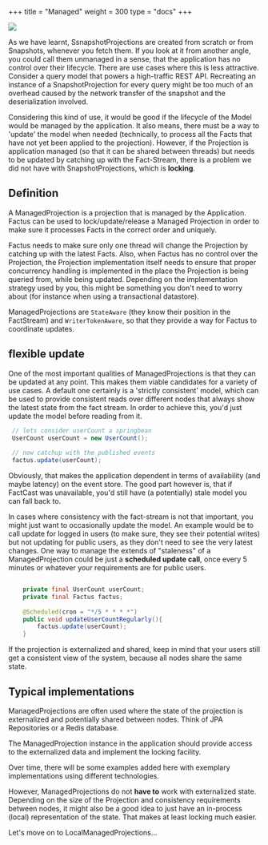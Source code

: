 +++
title = "Managed"
weight = 300
type = "docs"
+++

![](../ph_m.png)

As we have learnt, SsnapshotProjections are created from scratch or from Snapshots, whenever you fetch them. 
If you look at it from another angle, you could call them unmanaged in a sense, that the application has no 
control over their lifecycle.
There are use cases where this is less attractive. Consider a query model that powers a high-traffic REST API. 
Recreating an instance of a SnapshotProjection for every query might be too much of an overhead caused by the 
network transfer of the snapshot and the deserialization involved.

Considering this kind of use, it would be good if the lifecycle of the Model would be managed by the application. 
It also means, there must be a way to 'update' the model when needed (technically, to process all the Facts that have 
not yet been applied to the projection).
However, if the Projection is application managed (so that it can be shared between threads) but needs to be updated 
by catching up with the Fact-Stream, there is a problem we did not have with SnapshotProjections, which is
 **locking**.

## Definition

A ManagedProjection is a projection that is managed by the Application. Factus can be used to lock/update/release
a Managed Projection in order to make sure it processes Facts in the correct order and uniquely.

Factus needs to make sure only one thread will change the Projection by catching up with the latest Facts.
Also, when Factus has no control over the Projection, the Projection implementation itself needs to ensure 
that proper concurrency handling is implemented in the place the Projection is being queried from, while being updated.
Depending on the implementation strategy used by you, this might be something you don't need to worry about (for 
instance when using a transactional datastore).

ManagedProjections are `StateAware` (they know their position in the FactStream) and `WriterTokenAware`, so that 
they provide a way for Factus to coordinate updates.

## flexible update

One of the most important qualities of ManagedProjections is that they can be updated at any point.
This makes them viable candidates for a variety of use cases. A default one certainly is a 'strictly consistent' 
model, which can be used to provide consistent reads over different nodes that always show the latest state from 
the fact stream. In order to achieve this, you'd just update the model before reading from it.

```java
 // lets consider userCount a springbean
 UserCount userCount = new UserCount();
 
 // now catchup with the published events
 factus.update(userCount);
```


Obviously, that makes the application dependent in terms of availability (and maybe latency) on the event store. 
The good part however is, that if FactCast was unavailable, you'd still have (a potentially) stale model you can 
fall back to.

In cases where consistency with the fact-stream is not that important, you might just want to occasionally update 
the model. An example would be to call update for logged in users (to make sure, they see their potential writes) 
but not updating for public users, as they don't need to see the very latest changes.
One way to manage the extends of "staleness" of a ManagedProjection could be just a **scheduled update call**, 
once every 5 minutes or whatever your requirements are for public users.  

```java

    private final UserCount userCount;
    private final Factus factus;
    
    @Scheduled(cron = "*/5 * * * *")
    public void updateUserCountRegularly(){
        factus.update(userCount);
    }

```

If the projection is externalized and shared, keep in mind that your users still get a consistent view of the system, 
because all nodes share the same state.

## Typical implementations

ManagedProjections are often used where the state of the projection is externalized and potentially shared between 
nodes. Think of JPA Repositories or a Redis database.

The ManagedProjection instance in the application should provide access to the externalized data and implement 
the locking facility.

Over time, there will be some examples added here with exemplary implementations using different technologies. 

However, ManagedProjections do not **have to** work with externalized state. Depending on the size of the 
Projection and consistency requirements between nodes, it might also be a good idea to just have an in-process (local) 
representation of the state. That makes at least locking much easier.

Let's move on to LocalManagedProjections... 
